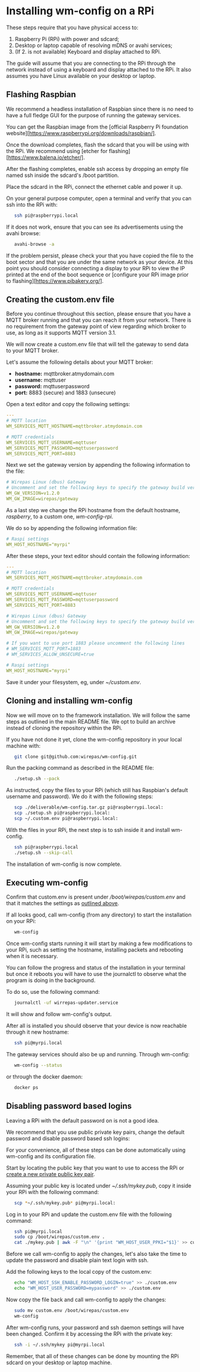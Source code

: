 # Installing wm-config on a RPi

These steps require that you have physical access to:

1.  Raspberry Pi (RPi) with power and sdcard;
2.  Desktop or laptop capable of resolving mDNS or avahi services;
3.  (If 2. is not available) Keyboard and display attached to RPi.

The guide will assume that you are connecting to the RPi through the
network instead of using a keyboard and display attached to the RPi. It
also assumes you have Linux available on your desktop or laptop.

## Flashing Raspbian

We recommend a headless installation of Raspbian since there is no
need to have a full fledge GUI for the purpose of running the gateway
services.

You can get the Raspbian image from the [official Raspberry Pi foundation
website][https://www.raspberrypi.org/downloads/raspbian/].

Once the download completes, flash the sdcard that you will be using with
the RPi. We recommend using
[etcher for flashing][https://www.balena.io/etcher/].

After the flashing completes, enable ssh access by dropping an empty
file named ssh inside the sdcard's /boot partition.

Place the sdcard in the RPi, connect the ethernet cable and power it up.

On your general purpose computer, open a terminal and verify that
you can ssh into the RPi with:

```bash
   ssh pi@raspberrypi.local
```

If it does not work, ensure that you can see its advertisements using
the avahi browse:

```bash
   avahi-browse -a
```

If the problem persist, please check your that you have copied the file
to the boot sector and that you are under the same network as your device.
At this point you should consider connecting a display to your RPi to view
the IP printed at the end of the boot sequence or
[configure your RPi image prior to flashing][https://www.pibakery.org/].

## Creating the custom.env file

Before you continue throughout this section, please ensure that you have
a MQTT broker running and that you can reach it from your network. There
is no requirement from the gateway point of view regarding which broker
to use, as long as it supports MQTT version 3.1.

We will now create a custom.env file that will tell the gateway to send
data to your MQTT broker.

Let's assume the following details about your MQTT broker:

-   **hostname:** mqttbroker.atmydomain.com
-   **username:** mqttuser
-   **password:** mqttuserpassword
-   **port:** 8883 (secure) and 1883 (unsecure)

Open a text editor and copy the following settings:

```yaml
---
# MQTT location
WM_SERVICES_MQTT_HOSTNAME=mqttbroker.atmydomain.com

# MQTT credentials
WM_SERVICES_MQTT_USERNAME=mqttuser
WM_SERVICES_MQTT_PASSWORD=mqttuserpassword
WM_SERVICES_MQTT_PORT=8883
```

Next we set the gateway version by appending the following information to
the file:

```yaml
# Wirepas Linux (dbus) Gateway
# Uncomment and set the following keys to specify the gateway build version
WM_GW_VERSION=v1.2.0
WM_GW_IMAGE=wirepas/gateway
```

As a last step we change the RPi hostname from the default
hostname, *raspberry*, to  a custom one, *wm-config-rpi*.

We do so by appending the following information file:

```yaml
# Raspi settings
WM_HOST_HOSTNAME="myrpi"
```

After these steps, your text editor should contain the following information:

```yaml
---
# MQTT location
WM_SERVICES_MQTT_HOSTNAME=mqttbroker.atmydomain.com

# MQTT credentials
WM_SERVICES_MQTT_USERNAME=mqttuser
WM_SERVICES_MQTT_PASSWORD=mqttuserpassword
WM_SERVICES_MQTT_PORT=8883

# Wirepas Linux (dbus) Gateway
# Uncomment and set the following keys to specify the gateway build version
WM_GW_VERSION=v1.2.0
WM_GW_IMAGE=wirepas/gateway

# If you want to use port 1883 please uncomment the following lines
# WM_SERVICES_MQTT_PORT=1883
# WM_SERVICES_ALLOW_UNSECURE=true

# Raspi settings
WM_HOST_HOSTNAME="myrpi"
```

Save it under your filesystem, eg, under *~/custom.env*.

## Cloning and installing wm-config

Now we will move on to the framework installation. We will follow the
same steps as outlined in the main README file. We opt to build an archive
instead of cloning the repository within the RPi.

If you have not done it yet, clone the wm-config repository in your
local machine with:

```bash
   git clone git@github.com:wirepas/wm-config.git
```

Run the packing command as described in the README file:

```bash
   ./setup.sh --pack
```

As instructed, copy the files to your RPi (which still has Raspbian's default
username and password). We do it with the following steps:

```bash
   scp ./deliverable/wm-config.tar.gz pi@raspberrypi.local:
   scp ./setup.sh pi@raspberrypi.local:
   scp ~/.custom.env pi@raspberrypi.local:
```

With the files in your RPi, the next step is to ssh inside it and install
wm-config.

```bash
   ssh pi@raspberrypi.local
   ./setup.sh --skip-call
```

The installation of wm-config is now complete.

## Executing wm-config

Confirm that custom.env is present under */boot/wirepas/custom.env* and
that it matches the settings
as [outlined above](#Creating-the-custom.env-file).

If all looks good, call wm-config (from any directory)
to start the installation on your RPi:

```bash
   wm-config
```

Once wm-config starts running it will start by making a few modifications
to your RPi, such as setting the hostname, installing packets and rebooting
when it is necessary.

You can follow the progress and status of the installation in your terminal
but once it reboots you will have to use the journalctl to observe
what the program is doing in the background.

To do so, use the following command:

```bash
   journalctl -uf wirrepas-updater.service
```

It will show and follow wm-config's output.

After all is installed you should observe that your device is now reachable
through it new hostname:

```bash
   ssh pi@myrpi.local
```

The gateway services should also be up and running. Through wm-config:

```bash
   wm-config --status
```

 or through the docker daemon:

```bash
   docker ps
```

## Disabling password based logins

Leaving a RPi with the default password on is not a good idea.

We recommend that you use public private key pairs, change the default
password and disable password based ssh logins:

For your convenience, all of these steps can be done automatically using
wm-config and its configuration file.

Start by locating the public key that you want to use to access the
RPi or
[create a new private public key pair](https://linux.die.net/man/1/ssh-keygen).

Assuming your public key is located under *~/.ssh/mykey.pub*,
copy it inside your RPi with the following command:

```bash
   scp *~/.ssh/mykey.pub* pi@myrpi.local:
```

Log in to your RPi and update the custom.env file with the following command:

```bash
   ssh pi@myrpi.local
   sudo cp /boot/wirepas/custom.env .
   cat ./mykey.pub | awk -F "\n" '{print "WM_HOST_USER_PPKI="$1}' >> custom.env
```

Before we call wm-config to apply the changes, let's also take the time
to update the password and disable plain text login with ssh.

Add the following keys to the local copy of the custom.env:

```bash
   echo "WM_HOST_SSH_ENABLE_PASSWORD_LOGIN=true" >> ./custom.env
   echo "WM_HOST_USER_PASSWORD=mypassword" >> ./custom.env
```

Now copy the file back and call wm-config to apply the changes:

```bash
   sudo mv custom.env /boot/wirepas/custom.env
   wm-config
```

After wm-config runs, your password and ssh daemon settings will have been
changed. Confirm it by accessing the RPi with the private key:

```bash
   ssh -i ~/.ssh/mykey pi@myrpi.local
```

Remember, that all of these changes can be done by mounting the RPi
sdcard on your desktop or laptop machine.
